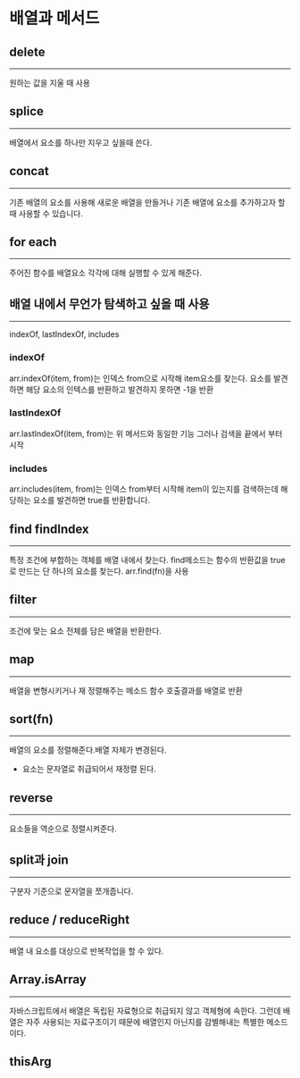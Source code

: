 # 배열과 메서드

## delete
---
원하는 값을 지울 때 사용

## splice
---
배열에서 요소를 하나만 지우고 싶을때 쓴다.

## concat
---
기존 배열의 요소를 사용해 새로운 배열을 만들거나 기존 배열에 요소를 추가하고자 할 때 사용할 수 있습니다.

## for each
---
주어진 함수를 배열요소 각각에 대해 실행할 수 있게 해준다.

## 배열 내에서 무언가 탐색하고 싶을 때 사용
---
indexOf, lastIndexOf, includes

### indexOf
arr.indexOf(item, from)는 인덱스 from으로 시작해 item요소를 찾는다. 요소를 발견하면 해당 요소의 인텍스를 반환하고 발견하지 못하면 -1을 반환

### lastIndexOf
arr.lastIndexOf(item, from)는 위 메서드와 동일한 기능 그러나 검색을 끝에서 부터 시작

### includes
arr.includes(item, from)는 인덱스 from부터 시작해 item이 있는지를 검색하는데 해당하는 요소를 발견하면 true를 반환합니다.

## find findIndex
---
특정 조건에 부합하는 객체를 배열 내에서 찾는다.
find메소드는 함수의 반환값을 true로 만드는 단 하나의 요소를 찾는다.
arr.find(fn)을 사용

## filter
---
조건에 맞는 요소 전체를 담은 배열을 반환한다.

## map
---
배열을 변형시키거나 재 정렬해주는 메소드
함수 호출결과를 배열로 반환

## sort(fn)
---
배열의 요소를 정렬해준다.배열 자체가 변경된다.

- 요소는 문자열로 취급되어서 재정렬 된다.

## reverse
---
요소들을 역순으로 정렬시켜준다.

## split과 join
---
구분자 기준으로 문자열을 쪼개줍니다.

## reduce / reduceRight
---
배열 내 요소를 대상으로 반복작업을 할 수 있다.

## Array.isArray
---
자바스크립트에서 배열은 독립된 자료형으로 취급되지 않고 객체형에 속한다. 그런데 배열은 자주 사용되는 자료구조이기 때문에 배열인지 아닌지를 감별해내는 특별한 메소드이다.

## thisArg
